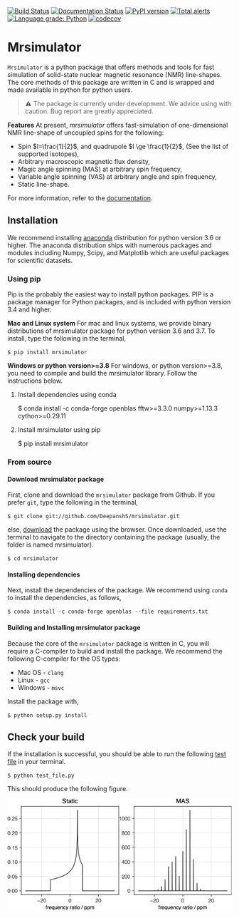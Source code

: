 [![Build Status](https://travis-ci.org/DeepanshS/mrsimulator.svg?branch=master)](https://travis-ci.org/DeepanshS/mrsimulator)
[![Documentation Status](https://readthedocs.org/projects/mrsimulator/badge/?version=stable)](https://mrsimulator.readthedocs.io/en/stable/?badge=stable)
[![PyPI version](https://badge.fury.io/py/mrsimulator.svg)](https://badge.fury.io/py/mrsimulator)
[![Total alerts](https://img.shields.io/lgtm/alerts/g/DeepanshS/mrsimulator.svg?logo=lgtm&logoWidth=18)](https://lgtm.com/projects/g/DeepanshS/mrsimulator/alerts/)
[![Language grade: Python](https://img.shields.io/lgtm/grade/python/g/DeepanshS/mrsimulator.svg?logo=lgtm&logoWidth=18)](https://lgtm.com/projects/g/DeepanshS/mrsimulator/context:python)
[![codecov](https://codecov.io/gh/DeepanshS/mrsimulator/branch/master/graph/badge.svg)](https://codecov.io/gh/DeepanshS/mrsimulator)

# Mrsimulator

`Mrsimulator` is a python package that offers methods and tools for fast
simulation of solid-state nuclear magnetic resonance (NMR) line-shapes. The
core methods of this package are written in C and is wrapped and made available
in python for python users.

> :warning: The package is currently under development. We advice using with caution. Bug report are greatly appreciated.

**Features**
At present, *mrsimulator* offers fast-simulation of one-dimensional NMR
line-shape of uncoupled spins for the following:

- Spin $I=\frac{1}{2}$, and quadrupole $I \ge \frac{1}{2}$,
  (See the list of supported isotopes),
- Arbitrary macroscopic magnetic flux density,
- Magic angle spinning (MAS) at arbitrary spin frequency,
- Variable angle spinning (VAS) at arbitrary angle and spin frequency,
- Static line-shape.

For more information, refer to the
[documentation](https://deepanshs.github.io/mrsimulator/).

## Installation

We recommend installing [anaconda](https://www.anaconda.com/distribution/)
distribution for python version 3.6 or higher. The anaconda distribution
ships with numerous packages and modules including Numpy, Scipy, and Matplotlib
which are useful packages for scientific datasets.

### Using pip

Pip is the probably the easiest way to install python packages. PIP is a
package manager for Python packages, and is included with python version 3.4
and higher.

**Mac and Linux system**
For mac and linux systems, we provide binary distributions of mrsimulator
package for python version 3.6 and 3.7. To install, type the following in the
terminal,

    $ pip install mrsimulator

**Windows or python version>=3.8**
For windows, or python version>=3.8, you need to compile and build the
mrsimulator library. Follow the instructions below.

1) Install dependencies using conda

    $ conda install -c conda-forge openblas fftw>=3.3.0 numpy>=1.13.3 cython>=0.29.11

2) Install mrsimulator using pip

    $ pip install mrsimulator


### From source

#### Download mrsimulator package

First, clone and download the `mrsimulator` package from Github. If you prefer
`git`, type the following in the terminal,

    $ git clone git://github.com/DeepanshS/mrsimulator.git

else, [download](https://github.com/DeepanshS/mrsimulator) the package using
the browser. Once downloaded, use the terminal to navigate to the directory
containing the package (usually, the folder is named mrsimulator).

    $ cd mrsimulator

#### Installing dependencies

Next, install the dependencies of the package. We recommend using `conda` to
install the dependencies, as follows,

    $ conda install -c conda-forge openblas --file requirements.txt

#### Building and Installing mrsimulator package

Because the core of the `mrsimulator` package is written in C, you will
require a C-compiler to build and install the package. We recommend the
following C-compiler for the OS types:

- Mac OS - `clang`
- Linux - `gcc`
- Windows - `msvc`

Install the package with,

    $ python setup.py install

## Check your build

If the installation is successful, you should be able to run the following
[test file](https://raw.github.com/DeepanshS/mrsimulator-test/master/test_file.py?raw=true)
in your terminal.

    $ python test_file.py

This should produce the following figure.

![alt text](https://raw.githubusercontent.com/DeepanshS/mrsimulator/master/docs/_static/test_output.png)
